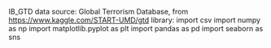 IB_GTD
data source: Global Terrorism Database, from https://www.kaggle.com/START-UMD/gtd
library:
    import csv
    import numpy as np
    import matplotlib.pyplot as plt
    import pandas as pd
    import seaborn as sns